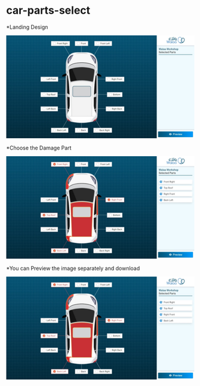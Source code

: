 # car-parts-select

*Landing Design

![alt text](screenshots/01.jpeg)

*Choose the Damage Part 

![alt text](screenshots/02.jpeg)

*You can Preview the image separately and download

![alt text](screenshots/02.jpeg)
